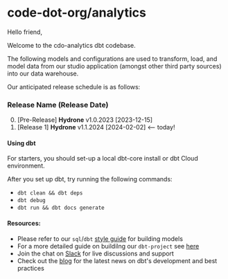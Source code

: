 # code-dot-org/analytics

Hello friend,

Welcome to the cdo-analytics dbt codebase. 

The following models and configurations are used to transform, load, and model data from our studio application (amongst other third party sources) into our data warehouse. 

Our anticipated release schedule is as follows:

### Release Name (Release Date)
0. [Pre-Release] **Hydrone** v1.0.2023   [2023-12-15]
1. [Release 1] **Hydrone** v1.1.2024     [2024-02-02] <-- today!


#### Using dbt
For starters, you should set-up a local dbt-core install or dbt Cloud environment.

After you set up dbt, try running the following commands:

* `dbt clean && dbt deps`
* `dbt debug`
* `dbt run && dbt docs generate`

#### Resources:
* Please refer to our `sql`/`dbt` [style guide](https://docs.getdbt.com/best-practices/how-we-style/1-how-we-style-our-dbt-models) for building models
* For a more detailed guide on buildilng our `dbt-project` see [here](https://handbook.gitlab.com/handbook/business-technology/data-team/platform/dbt-guide/)
* Join the chat on [Slack](getdbt.slack.com) for live discussions and support
* Check out the [blog](https://docs.getdbt.com/blog) for the latest news on dbt's development and best practices
